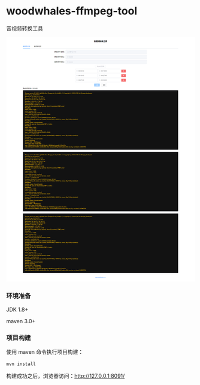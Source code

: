 # woodwhales-ffmpeg-tool
音视频转换工具

![](doc/index.png)

### 环境准备

JDK 1.8+

maven 3.0+

### 项目构建

使用 maven 命令执行项目构建：

```shell
mvn install
```

构建成功之后，浏览器访问：http://127.0.0.1:8091/
